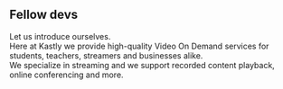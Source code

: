 ## Fellow devs

Let us introduce ourselves.  
Here at Kastly we provide high-quality Video On Demand services for students, teachers, streamers and businesses alike.  
We specialize in streaming and we support recorded content playback, online conferencing and more.
